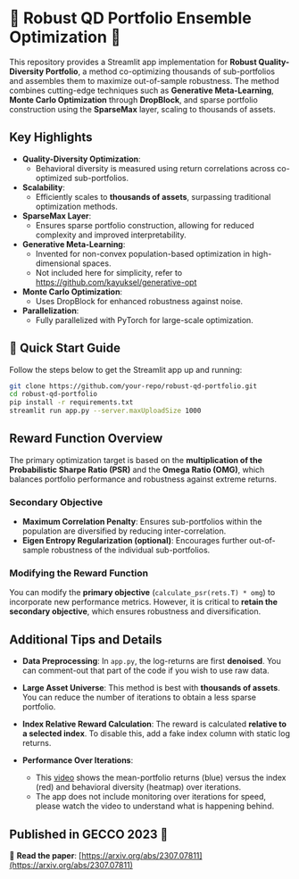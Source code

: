 # 🌟 Robust QD Portfolio Ensemble Optimization 🌟

This repository provides a Streamlit app implementation for **Robust Quality-Diversity Portfolio**, a method co-optimizing thousands of sub-portfolios and assembles them to maximize out-of-sample robustness. 
The method combines cutting-edge techniques such as **Generative Meta-Learning**, **Monte Carlo Optimization** through **DropBlock**, and sparse portfolio construction using the **SparseMax** layer, scaling to thousands of assets.

## Key Highlights

- **Quality-Diversity Optimization**:
  - Behavioral diversity is measured using return correlations across co-optimized sub-portfolios.
- **Scalability**:
  - Efficiently scales to **thousands of assets**, surpassing traditional optimization methods.
- **SparseMax Layer**:
  - Ensures sparse portfolio construction, allowing for reduced complexity and improved interpretability.
- **Generative Meta-Learning**:
  - Invented for non-convex population-based optimization in high-dimensional spaces.
  - Not included here for simplicity, refer to https://github.com/kayuksel/generative-opt
- **Monte Carlo Optimization**:
  - Uses DropBlock for enhanced robustness against noise.
- **Parallelization**:
  - Fully parallelized with PyTorch for large-scale optimization.

## 🚀 Quick Start Guide

Follow the steps below to get the Streamlit app up and running:

```bash
git clone https://github.com/your-repo/robust-qd-portfolio.git
cd robust-qd-portfolio
pip install -r requirements.txt
streamlit run app.py --server.maxUploadSize 1000
```

## Reward Function Overview

The primary optimization target is based on the **multiplication of the Probabilistic Sharpe Ratio (PSR)** and the **Omega Ratio (OMG)**, which balances portfolio performance and robustness against extreme returns.

### Secondary Objective

- **Maximum Correlation Penalty**: Ensures sub-portfolios within the population are diversified by reducing inter-correlation.
- **Eigen Entropy Regularization (optional)**: Encourages further out-of-sample robustness of the individual sub-portfolios.

### Modifying the Reward Function

You can modify the **primary objective** (`calculate_psr(rets.T) * omg`) to incorporate new performance metrics. However, it is critical to **retain the secondary objective**, which ensures robustness and diversification.

## Additional Tips and Details

- **Data Preprocessing**: In `app.py`, the log-returns are first **denoised**. You can comment-out that part of the code if you wish to use raw data.

- **Large Asset Universe**: This method is best with **thousands of assets**. You can reduce the number of iterations to obtain a less sparse portfolio.

- **Index Relative Reward Calculation**: The reward is calculated **relative to a selected index**. To disable this, add a fake index column with static log returns.

- **Performance Over Iterations**:
  - This [video](https://youtu.be/o43D7ubjkqg) shows the mean-portfolio returns (blue) versus the index (red) and behavioral diversity (heatmap) over iterations.
  - The app does not include monitoring over iterations for speed, please watch the video to understand what is happening behind.

## Published in GECCO 2023 🎉

📄 **Read the paper**: [https://arxiv.org/abs/2307.07811](https://arxiv.org/abs/2307.07811)
